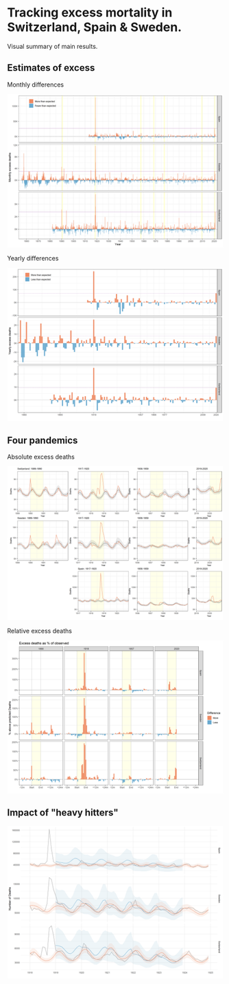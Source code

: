 # Tracking excess mortality in Switzerland, Spain & Sweden.  

Visual summary of main results.

## Estimates of excess

Monthly differences

![Monthly differences](https://github.com/RPanczak/ISPM_excess-mortality/blob/main/paper/Figure_1.png)

Yearly differences

![Yearly differences](https://github.com/RPanczak/ISPM_excess-mortality/blob/main/paper/Figure_S1.png)

## Four pandemics

Absolute excess deaths

![Four pandemics](https://github.com/RPanczak/ISPM_excess-mortality/blob/main/paper/Figure_2.png)

Relative excess deaths

![Four pandemics](https://github.com/RPanczak/ISPM_excess-mortality/blob/main/paper/Figure_S2.png)

## Impact of "heavy hitters"

![Heavy hitters](https://github.com/RPanczak/ISPM_excess-mortality/blob/main/paper/Figure_S3.png)

 